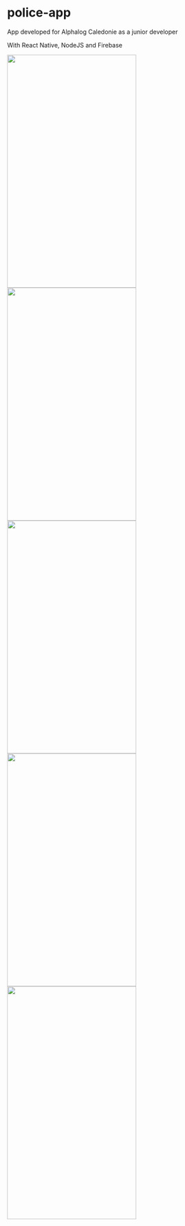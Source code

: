 # police-app
App developed for Alphalog Caledonie as a junior developer

With React Native, NodeJS and Firebase

<img src="http://51.75.133.142/images/smartpoliceapp1.png" width="300" height="541" /> <img src="http://51.75.133.142/images/smartpoliceapp2.png" width="300" height="541" /> <img src="http://51.75.133.142/images/smartpoliceapp3.png" width="300" height="541" /> <img src="http://51.75.133.142/images/smartpoliceapp4.png" width="300" height="541" /> <img src="http://51.75.133.142/images/smartpoliceapp5.png" width="300" height="541" />
